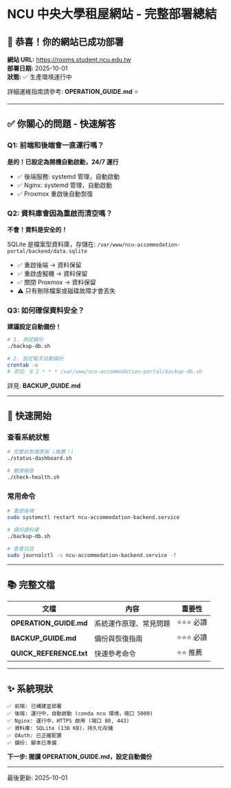 # NCU 中央大學租屋網站 - 完整部署總結

## 🎉 恭喜！你的網站已成功部署

**網站 URL:** https://rooms.student.ncu.edu.tw  
**部署日期:** 2025-10-01  
**狀態:** ✅ 生產環境運行中

詳細運維指南請參考: **OPERATION_GUIDE.md** ⭐

---

## ✅ 你關心的問題 - 快速解答

### Q1: 前端和後端會一直運行嗎？

**是的！已設定為開機自動啟動，24/7 運行**

- ✅ 後端服務: systemd 管理，自動啟動
- ✅ Nginx: systemd 管理，自動啟動  
- ✅ Proxmox 重啟後自動恢復

### Q2: 資料庫會因為重啟而清空嗎？

**不會！資料是安全的！**

SQLite 是檔案型資料庫，存儲在: `/var/www/ncu-accommodation-portal/backend/data.sqlite`

- ✅ 重啟後端 → 資料保留
- ✅ 重啟虛擬機 → 資料保留
- ✅ 關閉 Proxmox → 資料保留
- ⚠️ 只有刪除檔案或磁碟故障才會丟失

### Q3: 如何確保資料安全？

**建議設定自動備份！**

```bash
# 1. 測試備份
./backup-db.sh

# 2. 設定每天自動備份
crontab -e
# 添加: 0 2 * * * /var/www/ncu-accommodation-portal/backup-db.sh
```

詳見: **BACKUP_GUIDE.md**

---

## 🚀 快速開始

### 查看系統狀態

```bash
# 完整狀態儀表板 (推薦！)
./status-dashboard.sh

# 健康檢查
./check-health.sh
```

### 常用命令

```bash
# 重啟後端
sudo systemctl restart ncu-accommodation-backend.service

# 備份資料庫
./backup-db.sh

# 查看日誌
sudo journalctl -u ncu-accommodation-backend.service -f
```

---

## 📚 完整文檔

| 文檔 | 內容 | 重要性 |
|------|------|--------|
| **OPERATION_GUIDE.md** | 系統運作原理、常見問題 | ⭐⭐⭐ 必讀 |
| **BACKUP_GUIDE.md** | 備份與恢復指南 | ⭐⭐⭐ 必讀 |
| **QUICK_REFERENCE.txt** | 快速參考命令 | ⭐⭐ 推薦 |

---

## ✨ 系統現狀

```
✅ 前端: 已構建並部署
✅ 後端: 運行中，自動啟動 (conda ncu 環境，端口 5000)
✅ Nginx: 運行中，HTTPS 啟用 (端口 80, 443)
✅ 資料庫: SQLite (136 KB)，持久化存儲
✅ OAuth: 已正確配置
✅ 備份: 腳本已準備
```

**下一步: 閱讀 OPERATION_GUIDE.md，設定自動備份**

---

最後更新: 2025-10-01
